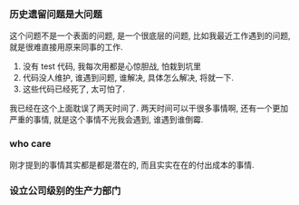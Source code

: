 ### 历史遗留问题是大问题
这个问题不是一个表面的问题, 是一个很底层的问题, 比如我最近工作遇到的问题, 就是很难直接用原来同事的工作.
1. 没有 test 代码, 我每次用都是心惊胆战, 怕栽到坑里
2. 代码没人维护, 谁遇到问题, 谁解决, 具体怎么解决, 将就一下.
3. 这些代码已经死了, 太可怕了.

我已经在这个上面耽误了两天时间了. 两天时间可以干很多事情啊, 还有一个更加严重的事情, 就是这个事情不光我会遇到, 谁遇到谁倒霉.

### who care
刚才提到的事情其实都是都是潜在的, 而且实实在在的付出成本的事情.

### 设立公司级别的生产力部门


